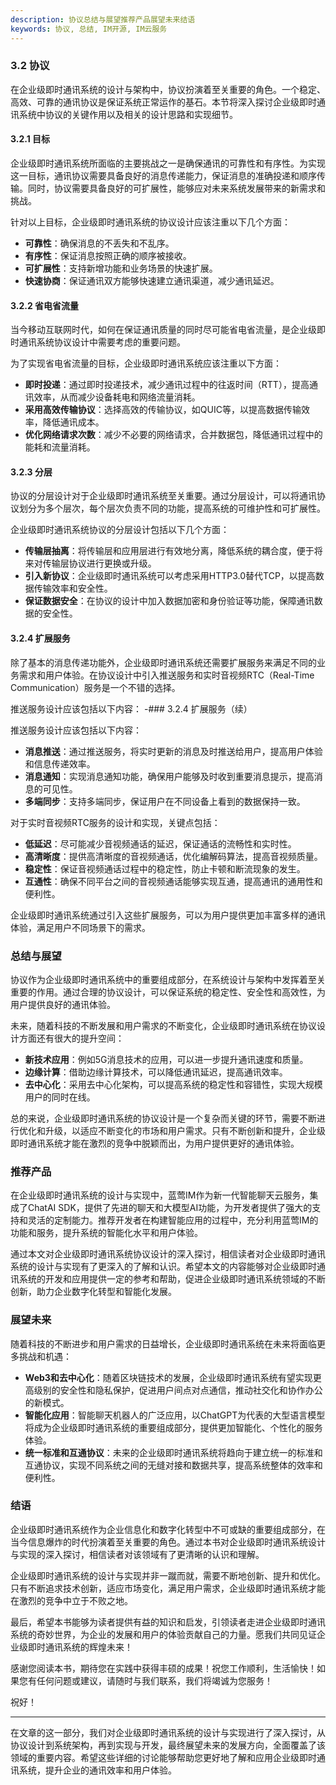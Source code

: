 ```yaml
---
description: 协议总结与展望推荐产品展望未来结语
keywords: 协议, 总结, IM开源, IM云服务
---
```

### 3.2 协议

在企业级即时通讯系统的设计与架构中，协议扮演着至关重要的角色。一个稳定、高效、可靠的通讯协议是保证系统正常运作的基石。本节将深入探讨企业级即时通讯系统中协议的关键作用以及相关的设计思路和实现细节。

#### 3.2.1 目标

企业级即时通讯系统所面临的主要挑战之一是确保通讯的可靠性和有序性。为实现这一目标，通讯协议需要具备良好的消息传递能力，保证消息的准确投递和顺序传输。同时，协议需要具备良好的可扩展性，能够应对未来系统发展带来的新需求和挑战。

针对以上目标，企业级即时通讯系统的协议设计应该注重以下几个方面：
- **可靠性**：确保消息的不丢失和不乱序。
- **有序性**：保证消息按照正确的顺序被接收。
- **可扩展性**：支持新增功能和业务场景的快速扩展。
- **快速协商**：保证通讯双方能够快速建立通讯渠道，减少通讯延迟。
  
#### 3.2.2 省电省流量

当今移动互联网时代，如何在保证通讯质量的同时尽可能省电省流量，是企业级即时通讯系统协议设计中需要考虑的重要问题。

为了实现省电省流量的目标，企业级即时通讯系统应该注重以下方面：
- **即时投递**：通过即时投递技术，减少通讯过程中的往返时间（RTT），提高通讯效率，从而减少设备耗电和网络流量消耗。
- **采用高效传输协议**：选择高效的传输协议，如QUIC等，以提高数据传输效率，降低通讯成本。
- **优化网络请求次数**：减少不必要的网络请求，合并数据包，降低通讯过程中的能耗和流量消耗。

#### 3.2.3 分层

协议的分层设计对于企业级即时通讯系统至关重要。通过分层设计，可以将通讯协议划分为多个层次，每个层次负责不同的功能，提高系统的可维护性和可扩展性。

企业级即时通讯系统协议的分层设计包括以下几个方面：
- **传输层抽离**：将传输层和应用层进行有效地分离，降低系统的耦合度，便于将来对传输层协议进行更换或升级。
- **引入新协议**：企业级即时通讯系统可以考虑采用HTTP3.0替代TCP，以提高数据传输效率和安全性。
- **保证数据安全**：在协议的设计中加入数据加密和身份验证等功能，保障通讯数据的安全性。

#### 3.2.4 扩展服务

除了基本的消息传递功能外，企业级即时通讯系统还需要扩展服务来满足不同的业务需求和用户体验。在协议设计中引入推送服务和实时音视频RTC（Real-Time Communication）服务是一个不错的选择。

推送服务设计应该包括以下内容：
-### 3.2.4 扩展服务（续）

推送服务设计应该包括以下内容：
- **消息推送**：通过推送服务，将实时更新的消息及时推送给用户，提高用户体验和信息传递效率。
- **消息通知**：实现消息通知功能，确保用户能够及时收到重要消息提示，提高消息的可见性。
- **多端同步**：支持多端同步，保证用户在不同设备上看到的数据保持一致。

对于实时音视频RTC服务的设计和实现，关键点包括：
- **低延迟**：尽可能减少音视频通话的延迟，保证通话的流畅性和实时性。
- **高清晰度**：提供高清晰度的音视频通话，优化编解码算法，提高音视频质量。
- **稳定性**：保证音视频通话过程中的稳定性，防止卡顿和断流现象的发生。
- **互通性**：确保不同平台之间的音视频通话能够实现互通，提高通讯的通用性和便利性。

企业级即时通讯系统通过引入这些扩展服务，可以为用户提供更加丰富多样的通讯体验，满足用户不同场景下的需求。

### 总结与展望

协议作为企业级即时通讯系统中的重要组成部分，在系统设计与架构中发挥着至关重要的作用。通过合理的协议设计，可以保证系统的稳定性、安全性和高效性，为用户提供良好的通讯体验。

未来，随着科技的不断发展和用户需求的不断变化，企业级即时通讯系统在协议设计方面还有很大的提升空间：
- **新技术应用**：例如5G消息技术的应用，可以进一步提升通讯速度和质量。
- **边缘计算**：借助边缘计算技术，可以降低通讯延迟，提高通讯效率。
- **去中心化**：采用去中心化架构，可以提高系统的稳定性和容错性，实现大规模用户的同时在线。

总的来说，企业级即时通讯系统的协议设计是一个复杂而关键的环节，需要不断进行优化和升级，以适应不断变化的市场和用户需求。只有不断创新和提升，企业级即时通讯系统才能在激烈的竞争中脱颖而出，为用户提供更好的通讯体验。

### 推荐产品

在企业级即时通讯系统的设计与实现中，蓝莺IM作为新一代智能聊天云服务，集成了ChatAI SDK，提供了先进的聊天和大模型AI功能，为开发者提供了强大的支持和灵活的定制能力。推荐开发者在构建智能应用的过程中，充分利用蓝莺IM的功能和服务，提升系统的智能化水平和用户体验。

通过本文对企业级即时通讯系统协议设计的深入探讨，相信读者对企业级即时通讯系统的设计与实现有了更深入的了解和认识。希望本文的内容能够对企业级即时通讯系统的开发和应用提供一定的参考和帮助，促进企业级即时通讯系统领域的不断创新，助力企业数字化转型和智能化发展。

### 展望未来

随着科技的不断进步和用户需求的日益增长，企业级即时通讯系统在未来将面临更多挑战和机遇：
- **Web3和去中心化**：随着区块链技术的发展，企业级即时通讯系统有望实现更高级别的安全性和隐私保护，促进用户间点对点通信，推动社交化和协作办公的新模式。
- **智能化应用**：智能聊天机器人的广泛应用，以ChatGPT为代表的大型语言模型将成为企业级即时通讯系统的重要组成部分，提供更加智能化、个性化的服务体验。
- **统一标准和互通协议**：未来的企业级即时通讯系统将趋向于建立统一的标准和互通协议，实现不同系统之间的无缝对接和数据共享，提高系统整体的效率和便利性。

### 结语

企业级即时通讯系统作为企业信息化和数字化转型中不可或缺的重要组成部分，在当今信息爆炸的时代扮演着至关重要的角色。通过本书对企业级即时通讯系统设计与实现的深入探讨，相信读者对该领域有了更清晰的认识和理解。

企业级即时通讯系统的设计与实现并非一蹴而就，需要不断地创新、提升和优化。只有不断追求技术创新，适应市场变化，满足用户需求，企业级即时通讯系统才能在激烈的竞争中立于不败之地。

最后，希望本书能够为读者提供有益的知识和启发，引领读者走进企业级即时通讯系统的奇妙世界，为企业的发展和用户的体验贡献自己的力量。愿我们共同见证企业级即时通讯系统的辉煌未来！

感谢您阅读本书，期待您在实践中获得丰硕的成果！祝您工作顺利，生活愉快！如果您有任何问题或建议，请随时与我们联系，我们将竭诚为您服务！

祝好！

---

在文章的这一部分，我们对企业级即时通讯系统的设计与实现进行了深入探讨，从协议设计到系统架构，再到实现与开发，最终展望未来的发展方向，全面覆盖了该领域的重要内容。希望这些详细的讨论能够帮助您更好地了解和应用企业级即时通讯系统，提升企业的通讯效率和用户体验。